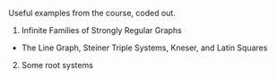 Useful examples from the course, coded out.

1. Infinite Families of Strongly Regular Graphs
- The Line Graph, Steiner Triple Systems, Kneser, and Latin Squares

2. Some root systems 



